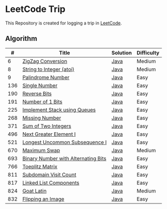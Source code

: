 # LeetCode Trip

This Repository is created for logging a trip in [LeetCode](https://leetcode.com/).

## Algorithm

 | # | Title |  Solution | Difficulty |
 |---|-------|-----------|------------|
 |6|[ZigZag Conversion](https://leetcode.com/problems/zigzag-conversion/description/)|[Java](./algorithms/src/main/java/cn/antswl/leetcode/algorithms/zigZagConversion/Solution.java)| Medium |
 |8|[String to Integer (atoi)](https://leetcode.com/problems/string-to-integer-atoi/description/)|[Java](./algorithms/src/main/java/cn/antswl/leetcode/algorithms/stringToInteger/Solution.java)| Medium |
 |9|[Palindrome Number](https://leetcode.com/problems/palindrome-number/)|[Java](./algorithms/src/main/java/cn/antswl/leetcode/algorithms/palindromeNumber/Solution.java)| Easy |
 |136|[Single Number](https://leetcode.com/problems/single-number/solution/)|[Java](./algorithms/src/main/java/cn/antswl/leetcode/algorithms/singleNumber/Solution.java)| Easy |
 |190|[Reverse Bits](https://leetcode.com/problems/reverse-bits/description/)|[Java](./algorithms/src/main/java/cn/antswl/leetcode/algorithms/reverseBits/Solution.java)| Easy |
 |191|[Number of 1 Bits](https://leetcode.com/problems/number-of-1-bits/description/)|[Java](./algorithms/src/main/java/cn/antswl/leetcode/algorithms/numberOf1Bits/Solution.java)| Easy |
 |225|[Implement Stack using Queues](https://leetcode.com/problems/implement-stack-using-queues/description/)|[Java](./algorithms/src/main/java/cn/antswl/leetcode/algorithms/implementStackUsingQueues/MyStack.java)| Easy |
 |268|[Missing Number](https://leetcode.com/problems/missing-number/description/)|[Java](./algorithms/src/main/java/cn/antswl/leetcode/algorithms/missingNumber/Solution.java)| Easy |
 |371|[Sum of Two Integers](https://leetcode.com/problems/sum-of-two-integers/description/)|[Java](./algorithms/src/main/java/cn/antswl/leetcode/algorithms/sumOfTwoIntegers/Solution.java)| Easy |
 |496|[Next Greater Element I](https://leetcode.com/problems/next-greater-element-i/description/)|[Java](./algorithms/src/main/java/cn/antswl/leetcode/algorithms/nextGreaterElementI/Solution.java)| Easy |
 |521|[Longest Uncommon Subsequence I](https://leetcode.com/problems/longest-uncommon-subsequence-i/description/)|[Java](./algorithms/src/main/java/cn/antswl/leetcode/algorithms/longestUncommonSubsequenceI/Solution.java)| Easy |
 |670|[Maximum Swap](https://leetcode.com/problems/maximum-swap/description/)|[Java](./algorithms/src/main/java/cn/antswl/leetcode/algorithms/maximumSwap/Solution.java)| Medium |
 |693|[Binary Number with Alternating Bits](https://leetcode.com/problems/binary-number-with-alternating-bits/description/)|[Java](./algorithms/src/main/java/cn/antswl/leetcode/algorithms/binaryNumberWithAlternatingBits/Solution.java) | Easy |
 |766|[Toeplitz Matrix](https://leetcode.com/problems/toeplitz-matrix/description/)|[Java](./algorithms/src/main/java/cn/antswl/leetcode/algorithms/toeplitzMatrix/Solution.java) | Easy |
 |811|[Subdomain Visit Count](https://leetcode.com/problems/subdomain-visit-count/description/)|[Java](./algorithms/src/main/java/cn/antswl/leetcode/algorithms/subdomainVisitCount/Solution.java)| Easy |
 |817|[Linked List Components](https://leetcode.com/problems/linked-list-components/description/)|[Java](./algorithms/src/main/java/cn/antswl/leetcode/algorithms/linkedListComponents/Solution.java)| Easy |
 |824|[Goat Latin](https://leetcode.com/problems/goat-latin/description/)|[Java](./algorithms/src/main/java/cn/antswl/leetcode/algorithms/goatLatin/Solution.java)|Medium|
 |832|[Flipping an Image](https://leetcode.com/problems/flipping-an-image/description/)|[Java](.//algorithms/src/main/java/cn/antswl/leetcode/algorithms/flippingAnImage/Solution.java) | Easy |